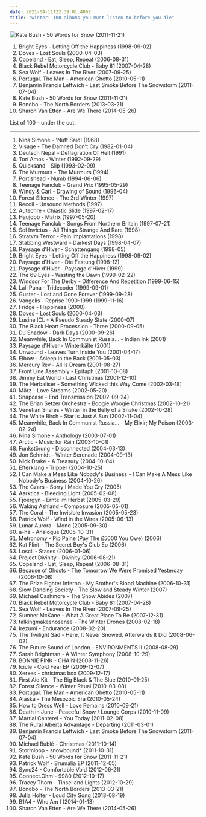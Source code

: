 ```yaml
---
date: 2021-04-11T22:39:01.406Z
title: "winter: 100 albums you must listen to before you die"
---
```

![Kate Bush - 50 Words for Snow (2011-11-21)](http://coverartarchive.org/release/4518b2c0-0091-4780-b31e-6dfc7e1d9cd5/21132684376-500.jpg "Kate Bush - 50 Words for Snow (2011-11-21)")
<ol class="albums">
<li data-cover="https://via.placeholder.com/450" data-tags="indie, emo" role="button">Bright Eyes - Letting Off the Happiness (1998-09-02)</li>
<li data-cover="http://coverartarchive.org/release/81776221-c3ae-4662-8f2f-7a239cbb24af/27974433834-500.jpg" data-tags="indie rock, britpop" role="button">Doves - Lost Souls (2000-04-03)</li>
<li data-cover="http://coverartarchive.org/release/c64999b0-8a0c-4085-96dd-7e4eab22c481/14990985445-500.jpg" data-tags="indie" role="button">Copeland - Eat, Sleep, Repeat (2006-08-31)</li>
<li data-cover="https://img.discogs.com/cfc9e7fd50d7c9c08931869b95f6849a01d0635d/images/spacer.gif" data-tags="indie, rock, indie rock" role="button">Black Rebel Motorcycle Club - Baby 81 (2007-04-28)</li>
<li data-cover="http://coverartarchive.org/release/1f535139-1a00-4da7-89cc-94cb50ceb44d/3886056504-500.jpg" data-tags="indie folk, indie, indie rock, singer-songwriter, autumn" role="button">Sea Wolf - Leaves In The River (2007-09-25)</li>
<li data-cover="http://coverartarchive.org/release/a10f34d5-8afb-460e-b6d5-a442eb7c4a2c/9612740615-500.jpg" data-tags="indie rock" role="button">Portugal. The Man - American Ghetto (2010-05-11)</li>
<li data-cover="http://coverartarchive.org/release/bab7b29e-cedf-4626-913f-e439e0c05ef9/14556222208-500.jpg" data-tags="folk" role="button">Benjamin Francis Leftwich - Last Smoke Before The Snowstorm (2011-07-04)</li>
<li data-cover="http://coverartarchive.org/release/4518b2c0-0091-4780-b31e-6dfc7e1d9cd5/21132684376-500.jpg" data-tags="alternative, art pop, winter" role="button">Kate Bush - 50 Words for Snow (2011-11-21)</li>
<li data-cover="https://img.discogs.com/CQRfbzNYKpXll6yBUz1Ky6WKVjM=/fit-in/600x603/filters:strip_icc():format(jpeg):mode_rgb():quality(90)/discogs-images/R-4349387-1473869117-8469.jpeg.jpg" data-tags="downtempo" role="button">Bonobo - The North Borders (2013-03-21)</li>
<li data-cover="http://coverartarchive.org/release/294ce5a9-a36b-4e41-982e-56f2f94bb581/20346832405-500.jpg" data-tags="folk, indie folk" role="button">Sharon Van Etten - Are We There (2014-05-26)</li>
</ol>
List of 100 - under the cut.
<!-- more -->

_________________

<ol class="albums">
<li data-cover="http://coverartarchive.org/release/16238918-b897-3140-bc04-77b45f99f3ae/21634689401-500.jpg" data-tags="blues" role="button">
Nina Simone - 'Nuff Said! (1968)
</li>
<li data-cover="http://coverartarchive.org/release/c354b401-7722-4297-a26b-0822953fa829/14592166258-500.jpg" data-tags="new wave" role="button">
Visage - The Damned Don't Cry (1982-01-04)
</li>
<li data-cover="https://img.discogs.com/XE8JlK6QbctaeaqhM6NowdWjunk=/fit-in/597x600/filters:strip_icc():format(jpeg):mode_rgb():quality(90)/discogs-images/R-105315-1320265971.jpeg.jpg" data-tags="dark ambient, industrial" role="button">
Deutsch Nepal - Deflagration Of Hell (1991)
</li>
<li data-cover="https://img.discogs.com/vWeYc_m_2FWBlIj7kDovCLzRi2w=/fit-in/600x600/filters:strip_icc():format(jpeg):mode_rgb():quality(90)/discogs-images/R-3233908-1321635138.jpeg.jpg" data-tags="alternative, 90s" role="button">
Tori Amos - Winter (1992-09-29)
</li>
<li data-cover="http://coverartarchive.org/release/03d5aab6-c3f5-483e-8e41-ca99ef7dab32/28641431315-500.jpg" data-tags="rock, post hardcore" role="button">
Quicksand - Slip (1993-02-09)
</li>
<li data-cover="http://coverartarchive.org/release/5941dfb0-209a-4661-9301-ae665b30223d/16110823346-500.jpg" data-tags="pop, acoustic" role="button">
The Murmurs - The Murmurs (1994)
</li>
<li data-cover="http://coverartarchive.org/release/172ddda3-1837-4fd2-8d12-ddd1e70b4c57/9070622875-500.jpg" data-tags="electronic, trip-hop" role="button">
Portishead - Numb (1994-06-06)
</li>
<li data-cover="https://img.discogs.com/R_DBxpkzS4iv3i4HrTVINHBXVlQ=/fit-in/600x600/filters:strip_icc():format(jpeg):mode_rgb():quality(90)/discogs-images/R-1637459-1233745460.jpeg.jpg" data-tags="power pop, 90s" role="button">
Teenage Fanclub - Grand Prix (1995-05-29)
</li>
<li data-cover="http://coverartarchive.org/release/8d82a733-4389-424e-a28e-6af0b51618b2/16741522206-500.jpg" data-tags="ambient, shoegaze, drone" role="button">
Windy & Carl - Drawing of Sound (1996-04)
</li>
<li data-cover="http://coverartarchive.org/release/c874902b-23f9-41aa-a8b2-fa8b8b1e0c49/4519437346-500.jpg" data-tags="ambient, winter, dark ambient, black ambient, hungarian, forest silence, freezing hungarian moon" role="button">
Forest Silence - The 3rd Winter (1997)
</li>
<li data-cover="https://img.discogs.com/ZQkFoHZ_Mub8IYOF_c7O770P40g=/fit-in/450x450/filters:strip_icc():format(jpeg):mode_rgb():quality(90)/discogs-images/R-645215-1142711425.jpeg.jpg" data-tags="electronic" role="button">
Recoil - Unsound Methods (1997)
</li>
<li data-cover="http://coverartarchive.org/release/e382e9a2-8637-4781-a29b-3dac5c991899/3760547066-500.jpg" data-tags="idm" role="button">
Autechre - Chiastic Slide (1997-02-17)
</li>
<li data-cover="https://img.discogs.com/35inaW36YddkQh7zcH-BIWAZ_bE=/fit-in/600x600/filters:strip_icc():format(jpeg):mode_rgb():quality(90)/discogs-images/R-11874623-1523900412-9752.jpeg.jpg" data-tags="metropolis" role="button">
Haujobb - Matrix (1997-05-20)
</li>
<li data-cover="https://img.discogs.com/I-oViWD7yaPbPfp-56ogVSe6K8o=/fit-in/600x469/filters:strip_icc():format(jpeg):mode_rgb():quality(90)/discogs-images/R-10404061-1538314922-5725.jpeg.jpg" data-tags="indie, rock, power pop, jangle pop, scottish" role="button">
Teenage Fanclub - Songs From Northern Britain (1997-07-21)
</li>
<li data-cover="https://via.placeholder.com/450" data-tags="winter, world serpent, nice nait" role="button">
Sol Invictus - All Things Strange And Rare (1998)
</li>
<li data-cover="https://img.discogs.com/sKvUVlG66LknIHLAP7W4yThFQEw=/fit-in/600x607/filters:strip_icc():format(jpeg):mode_rgb():quality(90)/discogs-images/R-309452-1352391633-6894.jpeg.jpg" data-tags="dark ambient, ambient" role="button">
Stratvm Terror - Pain Implantations (1998)
</li>
<li data-cover="https://img.discogs.com/av87ubWpJAYSiWLFe06--27mNms=/fit-in/600x610/filters:strip_icc():format(jpeg):mode_rgb():quality(90)/discogs-images/R-928828-1483750079-3904.jpeg.jpg" data-tags="industrial, industrial rock" role="button">
Stabbing Westward - Darkest Days (1998-04-07)
</li>
<li data-cover="http://coverartarchive.org/release/8ac7d573-b6d4-489f-9de3-63a873afb3e3/1641155319-500.jpg" data-tags="atmospheric black metal" role="button">
Paysage d'Hiver - Schattengang (1998-05)
</li>
<li data-cover="https://via.placeholder.com/450" data-tags="indie, emo" role="button">
Bright Eyes - Letting Off the Happiness (1998-09-02)
</li>
<li data-cover="http://coverartarchive.org/release/4f3105d3-833c-492b-a48f-8a7b428113c0/1638204863-500.jpg" data-tags="ambient, dark ambient" role="button">
Paysage d'Hiver - Die Festung (1998-12)
</li>
<li data-cover="https://img.discogs.com/_RMo-DUcdz986U1fQn5tyo0nNuw=/fit-in/522x804/filters:strip_icc():format(jpeg):mode_rgb():quality(90)/discogs-images/R-707325-1526298115-9165.jpeg.jpg" data-tags="atmospheric black metal" role="button">
Paysage d'Hiver - Paysage d'Hiver (1999)
</li>
<li data-cover="https://img.discogs.com/2Vg9urP_Yt5xg2Zx7fMoDrEIwpk=/fit-in/500x500/filters:strip_icc():format(jpeg):mode_rgb():quality(90)/discogs-images/R-11986454-1526045647-3237.jpeg.jpg" data-tags="gothic, finnish, gothic metal" role="button">
The 69 Eyes - Wasting the Dawn (1999-02-22)
</li>
<li data-cover="http://coverartarchive.org/release/1945e366-189a-4570-b299-8bf9d6e16455/2259847202-500.jpg" data-tags="post-rock, winter, to drift away, young god records" role="button">
Windsor For The Derby - Difference And Repetition (1999-06-15)
</li>
<li data-cover="https://img.discogs.com/oWBCFUnFN7s8FbJ0PLomJvbcQVs=/fit-in/600x599/filters:strip_icc():format(jpeg):mode_rgb():quality(90)/discogs-images/R-23286-1460146787-8425.jpeg.jpg" data-tags="indietronica" role="button">
Lali Puna - Tridecoder (1999-09-01)
</li>
<li data-cover="https://img.discogs.com/nHTpM2iNFe_ieR9WlIT7WYck7WY=/fit-in/600x595/filters:strip_icc():format(jpeg):mode_rgb():quality(90)/discogs-images/R-7860499-1589151037-6233.jpeg.jpg" data-tags="guster" role="button">
Guster - Lost and Gone Forever (1999-09-28)
</li>
<li data-cover="http://coverartarchive.org/release/75d08a78-f7f0-4099-acc8-418f69282d9b/836943618-500.jpg" data-tags="vangelis, soundtrack" role="button">
Vangelis - Reprise 1990-1999 (1999-11-16)
</li>
<li data-cover="https://img.discogs.com/QLoN79nE68-tlgV6BrSEN5T-9tw=/fit-in/600x600/filters:strip_icc():format(jpeg):mode_rgb():quality(90)/discogs-images/R-77560-1291240501.jpeg.jpg" data-tags="ambient" role="button">
Fridge - Happiness (2000)
</li>
<li data-cover="http://coverartarchive.org/release/81776221-c3ae-4662-8f2f-7a239cbb24af/27974433834-500.jpg" data-tags="indie rock, britpop" role="button">
Doves - Lost Souls (2000-04-03)
</li>
<li data-cover="http://coverartarchive.org/release/cd994d58-4f33-4eff-aa30-2bb486685bcb/23919615928-500.jpg" data-tags="idm" role="button">
Lusine ICL - A Pseudo Steady State (2000-07)
</li>
<li data-cover="http://coverartarchive.org/release/f5cc9977-3c0f-40da-b483-8794a5fdee1f/4525765665-500.jpg" data-tags="winter, nice nite" role="button">
The Black Heart Procession - Three (2000-09-05)
</li>
<li data-cover="http://coverartarchive.org/release/4aacec70-87db-457e-96dc-59020c412e46/6212339784-500.jpg" data-tags="electronic, trip-hop, dark, winter, 2000s, for rainy days, nice nait" role="button">
DJ Shadow - Dark Days (2000-09-26)
</li>
<li data-cover="http://coverartarchive.org/release/3f7a84d7-247d-4813-9bae-b1af33890994/1234792383-500.jpg" data-tags="post-rock" role="button">
Meanwhile, Back In Communist Russia... - Indian Ink (2001)
</li>
<li data-cover="http://coverartarchive.org/release/ae1a0e77-5977-45f1-9557-634820859899/2708262058-500.jpg" data-tags="atmospheric black metal, ambient" role="button">
Paysage d'Hiver - Winterkälte (2001)
</li>
<li data-cover="http://coverartarchive.org/release/3b1b7509-7bff-4a95-9ee8-f5e050cf102e/27704658731-500.jpg" data-tags="post-hardcore" role="button">
Unwound - Leaves Turn Inside You (2001-04-17)
</li>
<li data-cover="https://via.placeholder.com/450" data-tags="alternative" role="button">
Elbow - Asleep in the Back (2001-05-03)
</li>
<li data-cover="https://img.discogs.com/OZNzVx8zwpbRtFXXuTGWjnSZIM4=/fit-in/600x590/filters:strip_icc():format(jpeg):mode_rgb():quality(90)/discogs-images/R-2583517-1542933395-8879.jpeg.jpg" data-tags="dream pop, indie rock" role="button">
Mercury Rev - All Is Dream (2001-08-27)
</li>
<li data-cover="https://img.discogs.com/2nwInmj50kkL8Pv5AW3lmLxIhr4=/fit-in/600x595/filters:strip_icc():format(jpeg):mode_rgb():quality(90)/discogs-images/R-6395902-1485607002-9284.png.jpg" data-tags="industrial" role="button">
Front Line Assembly - Epitaph (2001-10-08)
</li>
<li data-cover="http://coverartarchive.org/release/0f37e0bf-5f79-42e8-be0b-1782bc788355/1475380053-500.jpg" data-tags="christmas" role="button">
Jimmy Eat World - Last Christmas (2001-12-10)
</li>
<li data-cover="https://img.discogs.com/KMM2dRr2pi53sfnL4ILdHDgVvOU=/fit-in/430x421/filters:strip_icc():format(jpeg):mode_rgb():quality(90)/discogs-images/R-1297338-1220216793.jpeg.jpg" data-tags="trip-hop, ninja tune" role="button">
The Herbaliser - Something Wicked this Way Come (2002-03-18)
</li>
<li data-cover="https://img.discogs.com/TIEMf34k2sWNvW6MEcWPbO5on4I=/fit-in/600x544/filters:strip_icc():format(jpeg):mode_rgb():quality(90)/discogs-images/R-45988-1384549653-3131.jpeg.jpg" data-tags="electronic, winter, german, cold, snow, post-revolutionary pop song, avantgarde pop, cold days, first snow, music for cold days" role="button">
März - Love Streams (2002-05-20)
</li>
<li data-cover="https://img.discogs.com/KG5cs3TGeT5vl3hghn7Dvw4WIZw=/fit-in/600x591/filters:strip_icc():format(jpeg):mode_rgb():quality(90)/discogs-images/R-740597-1556989837-9641.jpeg.jpg" data-tags="hardcore" role="button">
Snapcase - End Transmission (2002-09-24)
</li>
<li data-cover="https://via.placeholder.com/450" data-tags="christmas" role="button">
The Brian Setzer Orchestra - Boogie Woogie Christmas (2002-10-21)
</li>
<li data-cover="http://coverartarchive.org/release/4977ddc3-71ca-444b-b5b4-9fbdf2c7e5aa/2574736774-500.jpg" data-tags="breakcore, idm" role="button">
Venetian Snares - Winter in the Belly of a Snake (2002-10-28)
</li>
<li data-cover="https://img.discogs.com/i9584y28ConNp5D5Dh_AIYB996g=/fit-in/474x472/filters:strip_icc():format(jpeg):mode_rgb():quality(90)/discogs-images/R-1030535-1207227733.jpeg.jpg" data-tags="slowcore, post-rock, ambient pop" role="button">
The White Birch - Star Is Just A Sun (2002-11-04)
</li>
<li data-cover="https://img.discogs.com/nG3b68OocGn_aSsFZWl1mlXd4fk=/fit-in/600x450/filters:strip_icc():format(jpeg):mode_rgb():quality(90)/discogs-images/R-7976877-1452850990-2073.jpeg.jpg" data-tags="post-rock" role="button">
Meanwhile, Back In Communist Russia... - My Elixir; My Poison (2003-02-24)
</li>
<li data-cover="http://coverartarchive.org/release/8ad974f7-091f-41b7-ae1c-1294b4b32cd5/15089570158-500.jpg" data-tags="jazz, blues" role="button">
Nina Simone - Anthology (2003-07-01)
</li>
<li data-cover="https://img.discogs.com/Aw6jGBRGiClMUr4q8_3lGs2S0Ro=/fit-in/480x462/filters:strip_icc():format(jpeg):mode_rgb():quality(90)/discogs-images/R-8573537-1464317671-3385.jpeg.jpg" data-tags="indie, canada, calm, acoustic, canadian, singer, guitar, songwriter, winter, loop, cold, rain, lonely, vancouver, independent, arctic, layered, indie-canada, i wanna hear it" role="button">
Arctic - Music for Rain (2003-10-01)
</li>
<li data-cover="http://coverartarchive.org/release/3b90bb96-29e1-4384-b980-7205899f9464/9561418659-500.jpg" data-tags="electronic" role="button">
Funkstörung - Disconnected (2004-03-13)
</li>
<li data-cover="https://img.discogs.com/tZUbIgIOFwGcOdGUMoZq_sihhYs=/fit-in/600x608/filters:strip_icc():format(jpeg):mode_rgb():quality(90)/discogs-images/R-14803942-1581907039-7504.jpeg.jpg" data-tags="piano" role="button">
Jon Schmidt - Winter Serenade (2004-09-13)
</li>
<li data-cover="https://img.discogs.com/Jgb4P2lHL3icqB-nwBds06XMCrM=/fit-in/596x600/filters:strip_icc():format(jpeg):mode_rgb():quality(90)/discogs-images/R-781221-1412774198-3302.jpeg.jpg" data-tags="folk, 70s, singer-songwriter" role="button">
Nick Drake - A Treasury (2004-10-04)
</li>
<li data-cover="https://img.discogs.com/vDrhdpiSCQOv2B2i_eL7O77oHPg=/fit-in/500x446/filters:strip_icc():format(jpeg):mode_rgb():quality(90)/discogs-images/R-339667-1321456005.jpeg.jpg" data-tags="post-rock, electronic" role="button">
Efterklang - Tripper (2004-10-25)
</li>
<li data-cover="http://coverartarchive.org/release/ef77304f-302c-4ab3-8303-79914646e7a9/26411107989-500.jpg" data-tags="constantly in circulation" role="button">
I Can Make a Mess Like Nobody's Business - I Can Make A Mess Like Nobody's Business (2004-10-26)
</li>
<li data-cover="http://coverartarchive.org/release/01e924fd-0c88-447a-b62b-33fb9388106c/27688972155-500.jpg" data-tags="chillout" role="button">
The Czars - Sorry I Made You Cry (2005)
</li>
<li data-cover="http://coverartarchive.org/release/bb2cbfad-1420-498d-82d7-cd5e4ef02e3c/11156564945-500.jpg" data-tags="winter" role="button">
Aarktica - Bleeding Light (2005-02-08)
</li>
<li data-cover="https://img.discogs.com/ScanGejkU_lAutoyfysshlGLCEM=/fit-in/333x300/filters:strip_icc():format(jpeg):mode_rgb():quality(90)/discogs-images/R-2033448-1259787217.gif.jpg" data-tags="black metal" role="button">
Fjoergyn - Ernte im Herbst (2005-03-29)
</li>
<li data-cover="https://img.discogs.com/HeCVoF8Y4QFel9ypPxY6QwVkkng=/fit-in/280x280/filters:strip_icc():format(jpeg):mode_rgb():quality(90)/discogs-images/R-3819928-1345676693-3574.jpeg.jpg" data-tags="discoverockult" role="button">
Waking Ashland - Composure (2005-05-01)
</li>
<li data-cover="http://coverartarchive.org/release/9b401b82-9820-4bbb-b2d7-b6a1b8b38464/13330484042-500.jpg" data-tags="indie rock" role="button">
The Coral - The Invisible Invasion (2005-05-23)
</li>
<li data-cover="https://via.placeholder.com/450" data-tags="indie, singer-songwriter, british" role="button">
Patrick Wolf - Wind in the Wires (2005-06-13)
</li>
<li data-cover="http://coverartarchive.org/release/6c0d529f-7d08-380c-94a0-4852d7124d45/20432697158-500.jpg" data-tags="black metal" role="button">
Lunar Aurora - Mond (2005-09-30)
</li>
<li data-cover="http://coverartarchive.org/release/d87a354a-b0eb-44cc-bc09-cc966eb86df2/20833625751-500.jpg" data-tags="pop" role="button">
a-ha - Analogue (2005-10-31)
</li>
<li data-cover="https://via.placeholder.com/450" data-tags="electronic" role="button">
Metronomy - Pip Paine (Pay The £5000 You Owe) (2006)
</li>
<li data-cover="https://via.placeholder.com/450" data-tags="winter, flawless albums" role="button">
Kat Flint - The Secret Boy's Club Ep (2006)
</li>
<li data-cover="http://coverartarchive.org/release/86b4ecb7-4336-4e8f-bf13-6e4673e7698d/1314644765-500.jpg" data-tags="ambient, drone" role="button">
Loscil - Stases (2006-01-06)
</li>
<li data-cover="https://img.discogs.com/1XQ5G2ix3Ax50Y3WMl6AJIKLIUM=/fit-in/299x300/filters:strip_icc():format(jpeg):mode_rgb():quality(90)/discogs-images/R-3459271-1331208181.jpeg.jpg" data-tags="ambient" role="button">
Project Divinity - Divinity (2006-08-21)
</li>
<li data-cover="http://coverartarchive.org/release/c64999b0-8a0c-4085-96dd-7e4eab22c481/14990985445-500.jpg" data-tags="indie" role="button">
Copeland - Eat, Sleep, Repeat (2006-08-31)
</li>
<li data-cover="http://coverartarchive.org/release/b0dbc49f-3fff-4a1c-9f2f-8b959eee7b47/9405319837-500.jpg" data-tags="post-rock" role="button">
Because of Ghosts - The Tomorrow We Were Promised Yesterday (2006-10-06)
</li>
<li data-cover="https://img.discogs.com/y3J1BJWu6hxUYGABSHnoVyX1VkA=/fit-in/300x299/filters:strip_icc():format(jpeg):mode_rgb():quality(90)/discogs-images/R-3040332-1312929855.jpeg.jpg" data-tags="acoustic" role="button">
The Prize Fighter Inferno - My Brother's Blood Machine (2006-10-31)
</li>
<li data-cover="http://coverartarchive.org/release/7a7b7dd9-700e-41bf-a5d0-1dca120e2ca7/2904746115-500.jpg" data-tags="ambient, mellow" role="button">
Slow Dancing Society - The Slow and Steady Winter (2007)
</li>
<li data-cover="http://coverartarchive.org/release/3b3ee7b7-a91e-4b70-bcc2-2669d1bf013d/16302212379-500.jpg" data-tags="classical, singer-songwriter" role="button">
Michael Cashmore - The Snow Abides (2007)
</li>
<li data-cover="https://img.discogs.com/cfc9e7fd50d7c9c08931869b95f6849a01d0635d/images/spacer.gif" data-tags="indie, rock, indie rock" role="button">
Black Rebel Motorcycle Club - Baby 81 (2007-04-28)
</li>
<li data-cover="http://coverartarchive.org/release/1f535139-1a00-4da7-89cc-94cb50ceb44d/3886056504-500.jpg" data-tags="indie folk, indie, indie rock, singer-songwriter, autumn" role="button">
Sea Wolf - Leaves In The River (2007-09-25)
</li>
<li data-cover="http://coverartarchive.org/release/05eaa945-6eb6-4e4b-a74a-e9bb0f2be39f/5817210927-500.jpg" data-tags="instrumental, winter" role="button">
Sumner McKane - What A Great Place To Be (2007-12-31)
</li>
<li data-cover="https://img.discogs.com/rbEJ5DqzSdyUk6xyKqV_bCFLZVQ=/fit-in/600x600/filters:strip_icc():format(jpeg):mode_rgb():quality(90)/discogs-images/R-1174383-1198382976.jpeg.jpg" data-tags="ambient, drone, winter, soundscapes, benbecula, want to buy" role="button">
talkingmakesnosense - The Winter Drones (2008-02-18)
</li>
<li data-cover="http://coverartarchive.org/release/e322064b-c0cc-43e8-a89c-295793d7f061/2500350500-500.jpg" data-tags="ambient" role="button">
Irezumi - Endurance (2008-02-20)
</li>
<li data-cover="https://img.discogs.com/k6Q9HpcT0w9TVlKXKLL29cYjWn4=/fit-in/400x414/filters:strip_icc():format(jpeg):mode_rgb():quality(90)/discogs-images/R-1671211-1308318414.gif.jpg" data-tags="winter, bobjebus16 owns this, no waste album, stand out albums of 2008" role="button">
The Twilight Sad - Here, It Never Snowed. Afterwards It Did (2008-06-02)
</li>
<li data-cover="http://coverartarchive.org/release/ad006774-68da-3135-90de-44730d0d2239/22066393640-500.jpg" data-tags="ambient" role="button">
The Future Sound of London - ENVIRONMENTS II (2008-08-29)
</li>
<li data-cover="https://img.discogs.com/H8BvOsvOFiaTVGashYadtz_jyeo=/fit-in/600x606/filters:strip_icc():format(jpeg):mode_rgb():quality(90)/discogs-images/R-13635631-1557992376-9266.jpeg.jpg" data-tags="christmas" role="button">
Sarah Brightman - A Winter Symphony (2008-10-29)
</li>
<li data-cover="https://img.discogs.com/N6qHAyHa7JusGcvRH_jPjI-vIrE=/fit-in/532x526/filters:strip_icc():format(jpeg):mode_rgb():quality(90)/discogs-images/R-4093702-1355018527-1569.jpeg.jpg" data-tags="japanese, female vocalists, christmas, jpop, winter, asian, j-rock, j-pop, jrock, asian music, asian pop" role="button">
BONNIE PINK - CHAIN (2008-11-26)
</li>
<li data-cover="https://via.placeholder.com/450" data-tags="winter" role="button">
Icicle - Cold Fear EP (2009-12-07)
</li>
<li data-cover="https://via.placeholder.com/450" data-tags="winter, dxm" role="button">
Xerxes - christmas box (2009-12-17)
</li>
<li data-cover="http://coverartarchive.org/release/564dc65d-2d42-4fc9-a28f-e65796716fed/2001762761-500.jpg" data-tags="folk" role="button">
First Aid Kit - The Big Black & The Blue (2010-01-25)
</li>
<li data-cover="http://coverartarchive.org/release/8f726204-800d-4174-995c-a594a937f0b7/2683603256-500.jpg" data-tags="black metal, atmospheric, winter, 2010s, ambient black metal, atmospheric black metal, panik terror" role="button">
Forest Silence - Winter Ritual (2010-03-08)
</li>
<li data-cover="http://coverartarchive.org/release/a10f34d5-8afb-460e-b6d5-a442eb7c4a2c/9612740615-500.jpg" data-tags="indie rock" role="button">
Portugal. The Man - American Ghetto (2010-05-11)
</li>
<li data-cover="http://coverartarchive.org/release/f3a42413-b0a7-43dc-a14b-03f915e8f178/4926638233-500.jpg" data-tags="atmospheric, drum and bass, atmospheric drum and bass, winter, drum'n'bass" role="button">
Alaska - The Mesozoic Era (2010-05-24)
</li>
<li data-cover="http://coverartarchive.org/release/672b0552-385f-400e-9934-eaed8fe770c8/6610332297-500.jpg" data-tags="ambient" role="button">
How to Dress Well - Love Remains (2010-09-21)
</li>
<li data-cover="http://coverartarchive.org/release/ed5c5063-31bd-462c-9f32-2228869b0594/16084014721-500.jpg" data-tags="piano, winter, festivals end as festivals must" role="button">
Death in June - Peaceful Snow / Lounge Corps (2010-11-09)
</li>
<li data-cover="https://img.discogs.com/LfHKN6ST6_38cqfO7dFgByUzYkQ=/fit-in/600x600/filters:strip_icc():format(jpeg):mode_rgb():quality(90)/discogs-images/R-2556319-1294526322.jpeg.jpg" data-tags="new wave, winter, leuven, my gang 11" role="button">
Martial Canterel - You Today (2011-02-08)
</li>
<li data-cover="http://coverartarchive.org/release/10c7388e-0ec1-43f4-8c8e-4a083640bc6e/16466640950-500.jpg" data-tags="indie" role="button">
The Rural Alberta Advantage - Departing (2011-03-01)
</li>
<li data-cover="http://coverartarchive.org/release/bab7b29e-cedf-4626-913f-e439e0c05ef9/14556222208-500.jpg" data-tags="folk" role="button">
Benjamin Francis Leftwich - Last Smoke Before The Snowstorm (2011-07-04)
</li>
<li data-cover="http://coverartarchive.org/release/1931b6f1-2940-461f-931f-e2c0adaa755f/4358923410-500.jpg" data-tags="christmas" role="button">
Michael Bublé - Christmas (2011-10-14)
</li>
<li data-cover="http://coverartarchive.org/release/6a882803-2220-41dc-b94b-2938728d28c0/6437332025-500.jpg" data-tags="winter" role="button">
Stormloop - snowbound* (2011-10-31)
</li>
<li data-cover="http://coverartarchive.org/release/4518b2c0-0091-4780-b31e-6dfc7e1d9cd5/21132684376-500.jpg" data-tags="alternative, art pop, winter" role="button">
Kate Bush - 50 Words for Snow (2011-11-21)
</li>
<li data-cover="https://img.discogs.com/ybF15F4VYoqhNPSD_h9n7P5FeBw=/fit-in/600x536/filters:strip_icc():format(jpeg):mode_rgb():quality(90)/discogs-images/R-3274425-1369346341-7544.jpeg.jpg" data-tags="indie, pop, alternative, winter, patrick wolf, lupercalia" role="button">
Patrick Wolf - Brumalia EP (2011-12-05)
</li>
<li data-cover="http://coverartarchive.org/release/cc675c8d-ce63-4ee4-a122-60c90f1ff282/9632033240-500.jpg" data-tags="ambient" role="button">
Sync24 - Comfortable Void (2012-06-21)
</li>
<li data-cover="https://img.discogs.com/dAEk2t8qSytwgbNX0h2icF0ufco=/fit-in/600x600/filters:strip_icc():format(jpeg):mode_rgb():quality(90)/discogs-images/R-3952156-1354675334-1333.jpeg.jpg" data-tags="ambient, psybient" role="button">
Connect.Ohm - 9980 (2012-10-17)
</li>
<li data-cover="http://coverartarchive.org/release/a6c6d7a9-3093-4c7c-9e41-87a7cf0a38bd/5163933768-500.jpg" data-tags="christmas" role="button">
Tracey Thorn - Tinsel and Lights (2012-10-29)
</li>
<li data-cover="https://img.discogs.com/CQRfbzNYKpXll6yBUz1Ky6WKVjM=/fit-in/600x603/filters:strip_icc():format(jpeg):mode_rgb():quality(90)/discogs-images/R-4349387-1473869117-8469.jpeg.jpg" data-tags="downtempo" role="button">
Bonobo - The North Borders (2013-03-21)
</li>
<li data-cover="http://coverartarchive.org/release/9d1dc16a-a854-4589-b78b-f008af493aac/4871200031-500.jpg" data-tags="art pop, chamber pop" role="button">
Julia Holter - Loud City Song (2013-08-19)
</li>
<li data-cover="http://coverartarchive.org/release/2ae70ad4-1a04-43aa-abfc-33017c24a17e/6206372717-500.jpg" data-tags="k-pop" role="button">
B1A4 - Who Am I (2014-01-13)
</li>
<li data-cover="http://coverartarchive.org/release/294ce5a9-a36b-4e41-982e-56f2f94bb581/20346832405-500.jpg" data-tags="folk, indie folk" role="button">
Sharon Van Etten - Are We There (2014-05-26)
</li>
</ol>